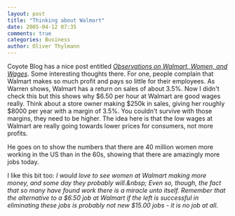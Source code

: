 ```yaml
---
layout: post
title: "Thinking about Walmart"
date: 2005-04-12 07:35
comments: true
categories: Business
author: Oliver Thylmann
---
```



Coyote Blog has a nice post entitled [*Observations on Walmart, Women, and Wages*](http://www.coyoteblog.com/coyote_blog/2005/04/observations_on.html). Some interesting thoughts there. For one, people complain that Walmart makes so much profit and pays so little for their employees. As Warren shows, Walmart has a return on sales of about 3.5%. Now I didn't check this but this shows why $6.50 per hour at Walmart are good wages really. Think about a store owner making $250k in sales, giving her roughly $8000 per year with a margin of 3.5%. You couldn't survive with those margins, they need to be higher. The idea here is that the low wages at Walmart are really going towards lower prices for consumers, not more profits.

He goes on to show the numbers that there are 40 million women more working in the US than in the 60s, showing that there are amazingly more jobs today.

I like this bit too: *I would love to see women at Walmart making more money, and some day they probably will.&amp;nbsp; Even so, though, the fact that so many have found work there is a miracle unto itself. Remember that the alternative to a $6.50 job at Walmart if the left is successful in eliminating these jobs is probably not new $15.00 jobs - it is no job at all.*


